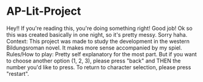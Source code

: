 # AP-Lit-Project
Hey!! If you're reading this, you're doing something right! Good job! Ok so this was created basically in one night, so it's pretty messy. Sorry haha. 
Context: This project was made to study the development in the western Bildungsroman novel. It makes more sense accompanied by my spiel. 
Rules/How to play: Pretty self explanatory for the most part. But if you want to choose another option (1, 2, 3), please press "back" and THEN the number you'd like to press. To return to character selection, please press "restart". 
